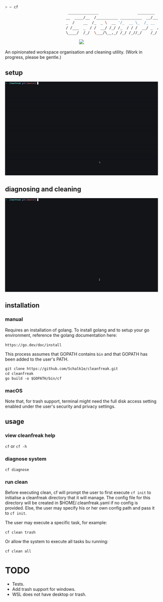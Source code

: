 ```sh
> ~ cf
                             ______________                  ________                  ______  
                            __  ____/__  /__________ __________  __/_________________ ___  /__
                            _  /    __  /_  _ \  __ '/_  __ \_  /_ __  ___/  _ \  __ '/_  //_/
                            / /___  _  / /  __/ /_/ /_  / / /  __/ _  /   /  __/ /_/ /_  ,<   
                            \____/  /_/  \___/\__,_/ /_/ /_//_/    /_/    \___/\__,_/ /_/|_|  

```

<div align="center">
  <p>
    <img src="https://github.com/Schalk1e/cleanfreak/workflows/Lint/badge.svg" width="120" />
  </p>
</div>

An opinionated workspace organisation and cleaning utility. (Work in progress, please be gentle.)

## setup

<div align="center">
  <img src="assets/setup.gif" alt="Demo GIF" width="750"/>
</div>

## diagnosing and cleaning

<div align="center">
  <img src="assets/cleaning.gif" alt="Demo GIF" width="750"/>
</div>

## installation

### manual

Requires an installation of golang. To install golang and to setup your go environment, reference the golang documentation here: 

`https://go.dev/doc/install`

This process assumes that GOPATH contains `bin` and that GOPATH has been added to the user's PATH.

```
git clone https://github.com/Schalk1e/cleanfreak.git
cd cleanfreak
go build -o $GOPATH/bin/cf
```

### macOS

Note that, for trash support, terminal might need the full disk access setting enabled under the user's security and privacy settings. 

## usage

### view cleanfreak help

`cf`  or `cf -h`

### diagnose system

`cf diagnose`

### run clean 

Before executing clean, cf will prompt the user to first execute `cf init` to initialise a cleanfreak directory that it will manage. The config file for this directory will be created in $HOME/.cleanfreak.yaml if no config is provided. Else, the user may specify his or her own config path and pass it to `cf init`. 

The user may execute a specific task, for example:

`cf clean trash`

Or allow the system to execute all tasks bu running:

`cf clean all`

# TODO

- Tests.
- Add trash support for windows.
- WSL does not have desktop or trash.
